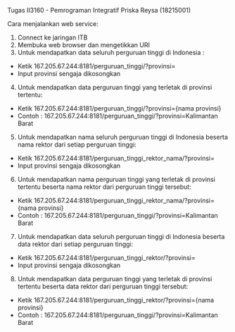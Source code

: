 Tugas II3160 - Pemrograman Integratif
Priska Reysa (18215001)

Cara menjalankan web service:
1. Connect ke jaringan ITB
2. Membuka web browser dan mengetikkan URI
3. Untuk mendapatkan data seluruh perguruan tinggi di Indonesia :
- Ketik 167.205.67.244:8181/perguruan_tinggi/?provinsi=
- Input provinsi sengaja dikosongkan

4. Untuk mendapatkan data perguruan tinggi yang terletak di provinsi tertentu:
- Ketik 167.205.67.244:8181/perguruan_tinggi/?provinsi={nama provinsi}
- Contoh : 167.205.67.244:8181/perguruan_tinggi/?provinsi=Kalimantan Barat

5. Untuk mendapatkan nama seluruh perguruan tinggi di Indonesia beserta nama rektor dari setiap perguruan tinggi:
- Ketik 167.205.67.244:8181/perguruan_tinggi_rektor_nama/?provinsi=
- Input provinsi sengaja dikosongkan

6. Untuk mendapatkan nama perguruan tinggi yang terletak di provinsi tertentu beserta nama rektor dari perguruan tinggi tersebut:
- Ketik 167.205.67.244:8181/perguruan_tinggi_rektor_nama/?provinsi={nama provinsi}
- Contoh : 167.205.67.244:8181/perguruan_tinggi/?provinsi=Kalimantan Barat

7. Untuk mendapatkan data seluruh perguruan tinggi di Indonesia beserta data rektor dari setiap perguruan tinggi:
- Ketik 167.205.67.244:8181/perguruan_tinggi_rektor/?provinsi=
- Input provinsi sengaja dikosongkan

8. Untuk mendapatkan data perguruan tinggi yang terletak di provinsi tertentu beserta data rektor dari perguruan tinggi tersebut:
- Ketik 167.205.67.244:8181/perguruan_tinggi_rektor/?provinsi={nama provinsi}
- Contoh : 167.205.67.244:8181/perguruan_tinggi/?provinsi=Kalimantan Barat